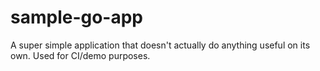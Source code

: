 # sample-go-app
A super simple application that doesn't actually do anything useful on its own.  Used for CI/demo purposes.
